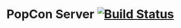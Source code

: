 PopCon Server [![Build Status](https://travis-ci.org/quasar-unit/popcon-server.svg?branch=master)](https://travis-ci.org/quasar-unit/popcon-server)
===
